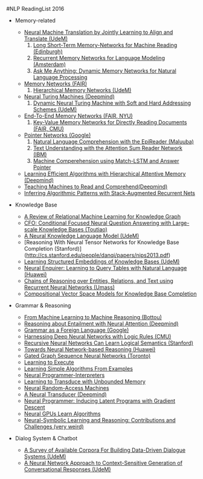 #NLP ReadingList 2016

* Memory-related
  * [Neural Machine Translation by Jointly Learning to Align and Translate (UdeM)](https://arxiv.org/pdf/1409.0473v7.pdf)
    1. [Long Short-Term Memory-Networks for Machine Reading (Edinburgh)](http://arxiv.org/pdf/1601.06733v6.pdf)
    2. [Recurrent Memory Networks for Language Modeling (Amsterdam)](https://arxiv.org/pdf/1601.01272v2.pdf)
    3. [Ask Me Anything: Dynamic Memory Networks for Natural Language Processing](https://arxiv.org/pdf/1506.07285v5.pdf)
  * [Memory Networks (FAIR)](https://arxiv.org/pdf/1410.3916v11.pdf)
    1. [Hierarchical Memory Networks (UdeM)](https://arxiv.org/pdf/1605.07427v1.pdf)  
  * [Neural Turing Machines (Deepmind)](https://arxiv.org/pdf/1410.5401v2.pdf)
    1. [Dynamic Neural Turing Machine with Soft and Hard Addressing Schemes (UdeM)](https://arxiv.org/pdf/1607.00036v1.pdf)
  * [End-To-End Memory Networks (FAIR, NYU)](https://arxiv.org/pdf/1503.08895.pdf)
    1. [Key-Value Memory Networks for Directly Reading Documents (FAIR, CMU)](https://arxiv.org/pdf/1606.03126v1.pdf)
  * [Pointer Networks (Google)](https://arxiv.org/pdf/1506.03134v1.pdf)
    1. [Natural Language Comprehension with the EpiReader (Maluuba)](http://arxiv.org/pdf/1606.02270v2.pdf)
    2. [Text Understanding with the Attention Sum Reader Network (IBM)](https://arxiv.org/pdf/1603.01547.pdf)
    3. [Machine Comperehension using Match-LSTM and Answer Pointer](https://arxiv.org/pdf/1608.07905v1.pdf)
  * [Learning Efficient Algorithms with Hierarchical Attentive Memory (Deepmind)](https://arxiv.org/pdf/1602.03218v2.pdf)
  * [Teaching Machines to Read and Comprehend(Deepmind)](https://papers.nips.cc/paper/5945-teaching-machines-to-read-and-comprehend.pdf)
  * [Inferring Algorithmic Patterns with Stack-Augmented Recurrent Nets](https://arxiv.org/pdf/1503.01007.pdf)

* Knowledge Base
  * [A Review of Relational Machine Learning for Knowledge Graph](https://arxiv.org/pdf/1503.00759v3.pdf)
  * [CFO: Conditional Focused Neural Question Answering with Large-scale Knowledge Bases (Toutiao)](https://arxiv.org/pdf/1606.01994v2.pdf)
  * [A Neural Knowledge Language Model (UdeM)](https://arxiv.org/pdf/1608.00318v1.pdf)
  * [Reasoning With Neural Tensor Networks for Knowledge Base Completion (Stanford)] (http://cs.stanford.edu/people/danqi/papers/nips2013.pdf)
  * [Learning Structured Embeddings of Knowledge Bases (UdeM)](http://ronan.collobert.com/pub/matos/2011_knowbases_aaai.pdf)
  * [Neural Enquirer: Learning to Query Tables with Natural Language (Huawei)](https://arxiv.org/pdf/1512.00965v2.pdf)
  * [Chains of Reasoning over Entities, Relations, and Text using Recurrent Neural Networks (Umass)](https://arxiv.org/pdf/1607.01426.pdf)
  * [Compositional Vector Space Models for Knowledge Base Completion](https://arxiv.org/pdf/1504.06662.pdf)
  

* Grammar & Reasoning
  * [From Machine Learning to Machine Reasoning (Bottou)](https://arxiv.org/pdf/1102.1808v3.pdf)
  * [Reasoning about Entailment with Neural Attention (Deepmind)](https://arxiv.org/pdf/1509.06664v4.pdf)
  * [Grammar as a Foreign Language (Google)](http://papers.nips.cc/paper/5635-grammar-as-a-foreign-language.pdf)
  * [Harnessing Deep Neural Networks with Logic Rules (CMU)](https://arxiv.org/pdf/1603.06318v3.pdf)
  * [Recursive Neural Networks Can Learn Logical Semantics (Stanford)](https://aclweb.org/anthology/W/W15/W15-4002.pdf)
  * [Towards Neural Network-based Reasoning (Huawei)](https://arxiv.org/pdf/1508.05508v1.pdf)
  * [Gated Graph Sequence Neural Networks (Toronto)](https://arxiv.org/pdf/1511.05493v3.pdf)
  * [Learning to Execute](https://arxiv.org/abs/1410.4615)
  * [Learning Simple Algorithms From Examples](https://arxiv.org/pdf/1511.07275v2.pdf)
  * [Neural Programmer-Interpreters](https://arxiv.org/pdf/1511.06279v4.pdf)
  * [Learning to Transduce with Unbounded Memory](https://arxiv.org/pdf/1506.02516.pdf)
  * [Neural Random-Access Machines](https://arxiv.org/pdf/1511.06392v3.pdf)
  * [A Neural Transducer (Deepmind)](https://arxiv.org/pdf/1511.04868v4.pdf)
  * [Neural Programmer: Inducing Latent Programs with Gradient Descent](https://arxiv.org/pdf/1511.04834.pdf)
  * [Neural GPUs Learn Algorithms](https://arxiv.org/pdf/1511.08228v3.pdf)
  * [Neural-Symbolic Learning and Reasoning: Contributions and Challenges (very weird)](http://www.aaai.org/ocs/index.php/SSS/SSS15/paper/viewFile/10281/10029&sa=U&ved=0CAQQFjAAahUKEwjd3tPQqPvGAhWCVhQKHacjCJQ&client=internal-uds-cse&usg=AFQjCNF4wF1u_JS20P9rQfT25aSsc26HMg)
  

* Dialog System & Chatbot
  * [A Survey of Available Corpora For Building Data-Driven Dialogue Systems (UdeM)](https://arxiv.org/pdf/1512.05742v2.pdf)
  * [A Neural Network Approach to Context-Sensitive Generation of Conversational Responses (UdeM)](https://arxiv.org/pdf/1506.06714v1.pdf)

